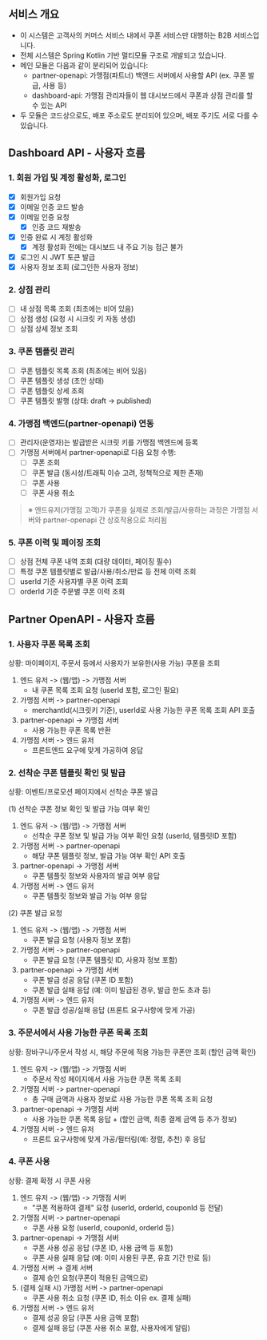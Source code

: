 ## 서비스 개요

- 이 시스템은 고객사의 커머스 서비스 내에서 쿠폰 서비스만 대행하는 B2B 서비스입니다.
- 전체 시스템은 Spring Kotlin 기반 멀티모듈 구조로 개발되고 있습니다.
- 메인 모듈은 다음과 같이 분리되어 있습니다:
    - partner-openapi: 가맹점(파트너) 백엔드 서버에서 사용할 API (ex. 쿠폰 발급, 사용 등)
    - dashboard-api: 가맹점 관리자들이 웹 대시보드에서 쿠폰과 상점 관리를 할 수 있는 API
- 두 모듈은 코드상으로도, 배포 주소로도 분리되어 있으며, 배포 주기도 서로 다를 수 있습니다.

## Dashboard API - 사용자 흐름

### 1. 회원 가입 및 계정 활성화, 로그인

- [x] 회원가입 요청
- [x] 이메일 인증 코드 발송
- [x] 이메일 인증 요청
    - [x] 인증 코드 재발송
- [x] 인증 완료 시 계정 활성화
    - [x] 계정 활성화 전에는 대시보드 내 주요 기능 접근 불가
- [x] 로그인 시 JWT 토큰 발급
- [x] 사용자 정보 조회 (로그인한 사용자 정보)

### 2. 상점 관리

- [ ] 내 상점 목록 조회 (최초에는 비어 있음)
- [ ] 상점 생성 (요청 시 시크릿 키 자동 생성)
- [ ] 상점 상세 정보 조회

### 3. 쿠폰 템플릿 관리

- [ ] 쿠폰 템플릿 목록 조회 (최초에는 비어 있음)
- [ ] 쿠폰 템플릿 생성 (초안 상태)
- [ ] 쿠폰 템플릿 상세 조회
- [ ] 쿠폰 템플릿 발행 (상태: draft → published)

### 4. 가맹점 백엔드(partner-openapi) 연동

- [ ] 관리자(운영자)는 발급받은 시크릿 키를 가맹점 백엔드에 등록
- [ ] 가맹점 서버에서 partner-openapi로 다음 요청 수행:
    - [ ] 쿠폰 조회
    - [ ] 쿠폰 발급 (동시성/트래픽 이슈 고려, 정책적으로 제한 존재)
    - [ ] 쿠폰 사용
    - [ ] 쿠폰 사용 취소

> ※ 엔드유저(가맹점 고객)가 쿠폰을 실제로 조회/발급/사용하는 과정은 가맹점 서버와 partner-openapi 간 상호작용으로 처리됨

### 5. 쿠폰 이력 및 페이징 조회

- [ ] 상점 전체 쿠폰 내역 조회 (대량 데이터, 페이징 필수)
- [ ] 특정 쿠폰 템플릿별로 발급/사용/취소/만료 등 전체 이력 조회
- [ ] userId 기준 사용자별 쿠폰 이력 조회
- [ ] orderId 기준 주문별 쿠폰 이력 조회

## Partner OpenAPI - 사용자 흐름

### 1. 사용자 쿠폰 목록 조회

상황: 마이페이지, 주문서 등에서 사용자가 보유한(사용 가능) 쿠폰을 조회

1. 엔드 유저 -> (웹/앱) -> 가맹점 서버
    - 내 쿠폰 목록 조회 요청 (userId 포함, 로그인 필요)
2. 가맹점 서버 -> partner-openapi
    - merchantId(시크릿키 기준), userId로 사용 가능한 쿠폰 목록 조회 API 호출
3. partner-openapi -> 가맹점 서버
    - 사용 가능한 쿠폰 목록 반환
4. 가맹점 서버 -> 엔드 유저
    - 프론트엔드 요구에 맞게 가공하여 응답

### 2. 선착순 쿠폰 템플릿 확인 및 발급

상황: 이벤트/프로모션 페이지에서 선착순 쿠폰 발급

(1) 선착순 쿠폰 정보 확인 및 발급 가능 여부 확인
1. 엔드 유저 -> (웹/앱) -> 가맹점 서버
    - 선착순 쿠폰 정보 및 발급 가능 여부 확인 요청 (userId, 템플릿ID 포함)
2. 가맹점 서버 -> partner-openapi
    - 해당 쿠폰 템플릿 정보, 발급 가능 여부 확인 API 호출
3. partner-openapi -> 가맹점 서버
    - 쿠폰 템플릿 정보와 사용자의 발급 여부 응답
4. 가맹점 서버 -> 엔드 유저
    - 쿠폰 템플릿 정보와 발급 가능 여부 응답

(2) 쿠폰 발급 요청
1. 엔드 유저 -> (웹/앱) -> 가맹점 서버
    - 쿠폰 발급 요청 (사용자 정보 포함)
2. 가맹점 서버 -> partner-openapi
    - 쿠폰 발급 요청 (쿠폰 템플릿 ID, 사용자 정보 포함)
3. partner-openapi -> 가맹점 서버
    - 쿠폰 발급 성공 응답 (쿠폰 ID 포함)
    - 쿠폰 발급 실패 응답 (예: 이미 발급된 경우, 발급 한도 초과 등)
4. 가맹점 서버 -> 엔드 유저
    - 쿠폰 발급 성공/실패 응답 (프론트 요구사항에 맞게 가공)

### 3. 주문서에서 사용 가능한 쿠폰 목록 조회

상황: 장바구니/주문서 작성 시, 해당 주문에 적용 가능한 쿠폰만 조회 (할인 금액 확인)

1. 엔드 유저 -> (웹/앱) -> 가맹점 서버
    - 주문서 작성 페이지에서 사용 가능한 쿠폰 목록 조회
2. 가맹점 서버 -> partner-openapi
    - 총 구매 금액과 사용자 정보로 사용 가능한 쿠폰 목록 조회 요청
3. partner-openapi -> 가맹점 서버
    - 사용 가능한 쿠폰 목록 응답 + (할인 금액, 최종 결제 금액 등 추가 정보)
4. 가맹점 서버 -> 엔드 유저
    - 프론트 요구사항에 맞게 가공/필터링(예: 정렬, 추천) 후 응답

### 4. 쿠폰 사용

상황: 결제 확정 시 쿠폰 사용

1. 엔드 유저 -> (웹/앱) -> 가맹점 서버
    - "쿠폰 적용하여 결제" 요청 (userId, orderId, couponId 등 전달)
2. 가맹점 서버 -> partner-openapi
    - 쿠폰 사용 요청 (userId, couponId, orderId 등)
3. partner-openapi -> 가맹점 서버
    - 쿠폰 사용 성공 응답 (쿠폰 ID, 사용 금액 등 포함)
    - 쿠폰 사용 실패 응답 (예: 이미 사용된 쿠폰, 유효 기간 만료 등)
4. 가맹점 서버 → 결제 서버
    - 결제 승인 요청(쿠폰이 적용된 금액으로)
5. (결제 실패 시) 가맹점 서버 -> partner-openapi
    - 쿠폰 사용 취소 요청 (쿠폰 ID, 취소 이유 ex. 결제 실패)
6. 가맹점 서버 -> 엔드 유저
    - 결제 성공 응답 (쿠폰 사용 금액 포함)
    - 결제 실패 응답 (쿠폰 사용 취소 포함, 사용자에게 알림)